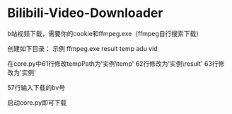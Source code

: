 # Bilibili-Video-Downloader
b站视频下载，需要你的cookie和ffmpeg.exe（ffmpeg自行搜索下载）

创建如下目录：
示例
  ffmpeg.exe
  result
  temp
    adu
    vid
    
在core.py中61行修改tempPath为'实例\\temp'
62行修改为'实例\\result'
63行修改为'实例'

57行输入下载的bv号

启动core.py即可下载
